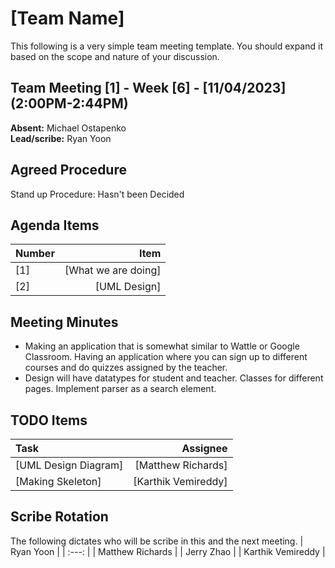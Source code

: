 # [Team Name]
This following is a very simple team meeting template. You should expand it based on the scope and nature of your discussion.

## Team Meeting [1] - Week [6] - [11/04/2023] (2:00PM-2:44PM)
**Absent:** Michael Ostapenko
<br>
**Lead/scribe:** Ryan Yoon

## Agreed Procedure
Stand up Procedure: Hasn't been Decided

## Agenda Items
| Number   |                Item |
|:---------|--------------------:|
| [1]      | [What we are doing] |
| [2]      |        [UML Design] |

## Meeting Minutes
- Making an application that is somewhat similar to Wattle or Google Classroom. Having an application where you can sign up to different courses and do quizzes assigned by the teacher. 
- Design will have datatypes for student and teacher. Classes for different pages. Implement parser as a search element.

## TODO Items
| Task                 |            Assignee |
|:---------------------|--------------------:|
| [UML Design Diagram] |  [Matthew Richards] |
| [Making Skeleton]    | [Karthik Vemireddy] |

## Scribe Rotation
The following dictates who will be scribe in this and the next meeting.
| Ryan Yoon |
| :---: |
| Matthew Richards |
| Jerry Zhao |
| Karthik Vemireddy |